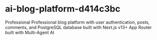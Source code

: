 # ai-blog-platform-d414c3bc
Professional Professional blog platform with user authentication, posts, comments, and PostgreSQL database built with Next.js v13+ App Router built with Multi-Agent AI
